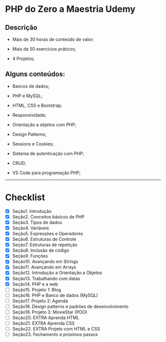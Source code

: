 # PHP do Zero a Maestria Udemy

## Descrição 

* Mais de 30 horas de conteúdo de valor;

* Mais de 50 exercícios práticos;

* 4 Projetos;


## Alguns conteúdos:

* Bancos de dados;

* PHP e MySQL;

* HTML, CSS e Bootstrap;

* Responsividade;

* Orientação a objetos com PHP;

* Design Patterns;

* Sessions e Cookies;

* Sistema de autenticação com PHP;

* CRUD;

* VS Code para programação PHP;


--- 

# Checklist

- [x] Seção1. Introdução
- [x] Seção2. Conceitos básicos de PHP
- [x] Seção3. Tipos de dados
- [x] Seção4. Variáveis
- [x] Seção5. Expressões e Operadores
- [x] Seção6. Estruturas de Controle
- [x] Seção7. Estruturas de repetição
- [x] Seção8. Inclusão de código
- [x] Seção9. Funções
- [x] Seção10. Avançando em Strings
- [x] Seção11. Avançando em Arrays
- [x] Seção12. Introdução a Orientação a Objetos
- [x] Seção13. Trabalhando com datas
- [x] Seção14. PHP e a web
- [ ] Seção15. Projeto 1: Blog
- [ ] Seção16. PHP e Banco de dados (MySQL)
- [ ] Seção17. Projeto 2: Agenda
- [ ] Seção18. Design patterns e padrões de desenvolvimento
- [ ] Seção19. Projeto 3: MovieStar (POO)
- [ ] Seção20. EXTRA Aprenda HTML
- [ ] Seção21. EXTRA Aprenda CSS
- [ ] Seção22. EXTRA Projeto com HTML e CSS
- [ ] Seção23. Fechamento e próximos passos 
